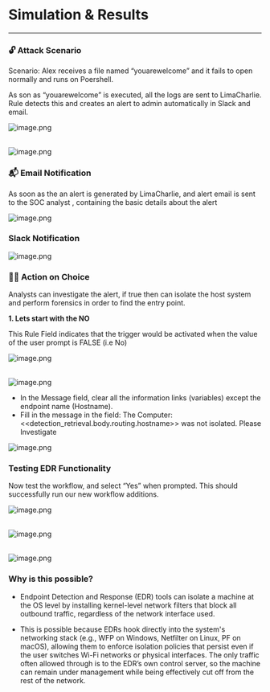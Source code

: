 # Simulation & Results

---

### 🔓 **Attack Scenario**

Scenario: Alex receives a file named “youarewelcome” and it fails to open normally and runs on Poershell.

As son as “youarewelcome” is executed, all the logs are sent to LimaCharlie. Rule detects this and creates an alert to admin automatically in Slack and email.

![image.png](media/Simulation%20&%20Results/image24.png)
<br><br>

![image.png](media/Simulation%20&%20Results/2.png)

### 📬 Email Notification

As soon as the an alert is generated by LimaCharlie, and alert email is sent to the SOC analyst , containing the basic details about the alert 

![image.png](media/Simulation%20&%20Results/image1.png)

### Slack Notification

![image.png](media/Simulation%20&%20Results/image3.png)

### 🧑‍💻 Action on Choice

Analysts can investigate the alert, if true then can isolate the host system and perform forensics in order to find the entry point.

**1. Lets start with the NO**

This Rule Field indicates that the trigger would be activated when the value of the user prompt is FALSE (i.e No)

![image.png](media/Simulation%20&%20Results/image4.png)
<br><br>

![image.png](media/Simulation%20&%20Results/image5.png)

- In the Message field, clear all the information links (variables) except the endpoint name (Hostname).
- Fill in the message in the field: The Computer: <<detection_retrieval.body.routing.hostname>> was not isolated. Please Investigate

![image.png](media/Simulation%20&%20Results/image6.png)

###  Testing EDR Functionality

Now test the workflow, and select “Yes” when prompted. This should successfully run our new workflow additions.

![image.png](media/Simulation%20&%20Results/image7.png)
<br><br>

![image.png](media/Simulation%20&%20Results/image8.png)
<br><br>

![image.png](media/Simulation%20&%20Results/image9.png)

###  Why is this possible?
- Endpoint Detection and Response (EDR) tools can isolate a machine at the OS level by installing kernel-level network filters that block all outbound traffic, regardless of the network interface used.

- This is possible because EDRs hook directly into the system's networking stack (e.g., WFP on Windows, Netfilter on Linux, PF on macOS), allowing them to enforce isolation policies that persist even if the user switches Wi-Fi networks or physical interfaces. The only traffic often allowed through is to the EDR’s own control server, so the machine can remain under management while being effectively cut off from the rest of the network.







